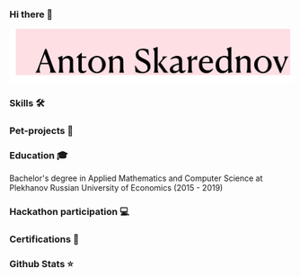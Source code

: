 ### Hi there 👋
![](https://github.com/remarkASS97/remarkASS97/blob/main/as.png)
### Skills 🛠️

### Pet-projects 🐾

### Education 🎓

Bachelor's degree in Applied Mathematics and Computer Science at Plekhanov Russian University of Economics (2015 - 2019)

### Hackathon participation 💻

### Certifications 📜

### Github Stats ⭐

